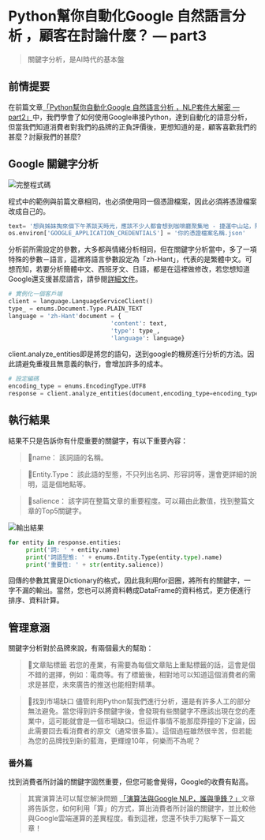 # Python幫你自動化Google 自然語言分析 ，顧客在討論什麼？ — part3

> 關鍵字分析，是AI時代的基本盤

## 前情提要
在前篇文章[「Python幫你自動化Google 自然語言分析 ，NLP套件大解密 — part2」](/classification/marketing/120)中，我們學會了如何使用Google串接Python，達到自動化的語意分析，但當我們知道消費者對我們的品牌的正負評價後，更想知道的是，顧客喜歡我們的甚麼？討厭我們的甚麼?

## Google 關鍵字分析
![完整程式碼](https://i.imgur.com/GFgLcNw.png)

程式中的範例與前篇文章相同，也必須使用同一個憑證檔案，因此必須將憑證檔案改成自己的。
```python
text= '想與姊妹掏來個下午茶談天時光，應該不少人都會想到咖啡廳聚集地 - 捷運中山站，除了幾間著名大家耳熟能詳的咖啡'# （因為過多，詳情請看github程式碼，以下省略...）
os.environ['GOOGLE_APPLICATION_CREDENTIALS'] = '你的憑證檔案名稱.json'
```

分析前所需設定的參數，大多都與情緒分析相同，但在關鍵字分析當中，多了一項特殊的參數－語言，這裡將語言參數設定為「zh-Hant」，代表的是繁體中文。可想而知，若要分析簡體中文、西班牙文、日語，都是在這裡做修改，若您想知道Google還支援甚麼語言，請參閱[詳細文件](https://cloud.google.com/natural-language/docs/languages)。

```python
# 實例化一個客戶端
client = language.LanguageServiceClient()
type_ = enums.Document.Type.PLAIN_TEXT
language = 'zh-Hant'document = {
                             'content': text,
                             'type': type_,
                             'language': language}
```

client.analyze_entities即是將您的語句，送到google的機房進行分析的方法。因此請避免重複且無意義的執行，會增加許多的成本。
```python
# 設定編碼
encoding_type = enums.EncodingType.UTF8
response = client.analyze_entities(document,encoding_type=encoding_type) #進行計算
```

## 執行結果
結果不只是告訴你有什麼重要的關鍵字，有以下重要內容：

> 📌name：
> 該詞語的名稱。

> 📌Entity.Type：
> 該此語的型態，不只列出名詞、形容詞等，還會更詳細的說明，這是個地點等。

> 📌salience：
> 該字詞在整篇文章的重要程度。可以藉由此數值，找到整篇文章的Top5關鍵字。

![輸出結果](https://i.imgur.com/UeqDBbM.png)
```python
for entity in response.entities:
     print('詞: ' + entity.name)
     print('詞語型態: ' + enums.Entity.Type(entity.type).name)
     print('重要性: ' + str(entity.salience))
```
回傳的參數其實是Dictionary的格式，因此我利用for迴圈，將所有的關鍵字，一字不漏的輸出。當然，您也可以將資料轉成DataFrame的資料格式，更方便進行排序、資料計算。

## 管理意涵
關鍵字分析對於品牌來說，有兩個最大的幫助：

> 📌文章貼標籤
> 若您的產業，有需要為每個文章貼上重點標籤的話，這會是個不錯的選擇，例如：電商等。有了標籤後，相對地可以知道這個消費者的需求是甚麼，未來廣告的推送也能相對精準。

> 📌找到市場缺口
> 儘管利用Python幫我們進行分析，還是有許多人工的部分無法避免。當您得到許多關鍵字後，會發現有些關鍵字不應該出現在您的產業中，這可能就會是一個市場缺口。但這件事情不能那麼莽撞的下定論，因此需要回去看消費者的原文（通常很多篇）。這個過程雖然很辛苦，但若能為您的品牌找到新的藍海，更輝煌10年，何樂而不為呢？

### 番外篇
找到消費者所討論的關鍵字固然重要，但您可能會覺得，Google的收費有點高。

> 其實演算法可以幫您解決問題
> [「演算法與Google NLP，誰與爭鋒？」](/classification/marketing/113)文章將告訴您，如何利用「算」的方式，算出消費者所討論的關鍵字，並比較他與Google雲端運算的差異程度。看到這裡，您還不快手刀點擊下一篇文章！
